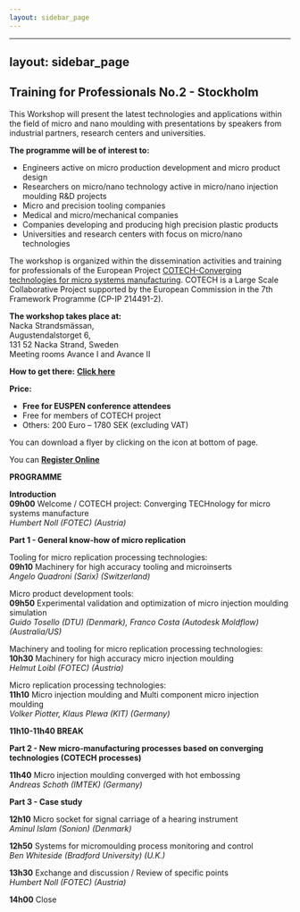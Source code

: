 ```yaml
---
layout: sidebar_page
---
```


---
layout: sidebar_page
---

## Training for Professionals No.2 - Stockholm

This Workshop will present the latest technologies and applications within the field of micro and nano moulding with presentations by speakers from industrial partners, research centers and universities.
<!--break-->
**The programme will be of interest to:**  
  
* Engineers active on micro production development and micro product design   
* Researchers on micro/nano technology active in micro/nano injection moulding R&D projects   
* Micro and precision tooling companies   
* Medical and micro/mechanical companies   
* Companies developing and producing high precision plastic products   
* Universities and research centers with focus on micro/nano technologies   
  
The workshop is organized within the dissemination activities and training for professionals of the European Project [COTECH-Converging technologies for micro systems manufacturing](http://www.fp7-cotech.eu/). COTECH is a Large Scale Collaborative Project supported by the European Commission in the 7th Framework Programme (CP-IP 214491-2). 

**The workshop takes place at:**  
Nacka Strandsmässan,  
Augustendalstorget 6,  
131 52 Nacka Strand, Sweden  
Meeting rooms Avance I and Avance II  

**How to get there:** [**Click here**](http://eng.nackastrandsmassan.se/page.asp?pageID=1411)  
   
**Price:**  
* **Free for EUSPEN conference attendees**    
* Free for members of COTECH project  
* Others: 200 Euro – 1780 SEK (excluding VAT)  

You can download a flyer by clicking on the icon at bottom of page.  

You can [**Register Online**](http://www.inscription-facile.com/events/register/tJThviTljHnXo97QjImP)   
  
  
**PROGRAMME**  

**Introduction**  
**09h00** Welcome / COTECH project: Converging TECHnology for micro systems manufacture  
*Humbert Noll (FOTEC) (Austria)*  


**Part 1 - General know-how of micro replication**  

Tooling for micro replication processing technologies:  
**09h10**   Machinery for high accuracy tooling and microinserts  
*Angelo Quadroni (Sarix) (Switzerland)*  

  
Micro product development tools:  
**09h50**   Experimental validation and optimization of micro injection moulding simulation  
*Guido Tosello (DTU) (Denmark), Franco Costa (Autodesk Moldflow) (Australia/US)*  


Machinery and tooling for micro replication processing technologies:  
**10h30**   Machinery for high accuracy micro injection moulding  
*Helmut Loibl (FOTEC) (Austria)*  


Micro replication processing technologies:  
**11h10**   Micro injection moulding and Multi component micro injection moulding  
*Volker Piotter, Klaus Plewa (KIT) (Germany)*  
  
  
**11h10-11h40        BREAK**  
                                                                                           
**Part 2 - New micro-manufacturing processes based on converging technologies  (COTECH processes)**  
  
**11h40**   Micro injection moulding converged with hot embossing  
*Andreas Schoth  (IMTEK) (Germany)*  

**Part 3 - Case study**  
  
**12h10**  Micro socket for signal carriage of a hearing instrument  
*Aminul Islam (Sonion) (Denmark)*  

**12h50**      Systems for micromoulding process monitoring and control  
*Ben Whiteside  (Bradford University) (U.K.)*  


**13h30**      Exchange and discussion / Review of specific points   
*Humbert Noll (FOTEC) (Austria)*  

**14h00**       Close